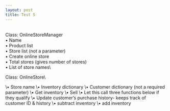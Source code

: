 ```yaml
---
layout: post
title: Test 5
---
```

\
Class: OnlineStoreManager\
•	Name \
•	Product list \
•	Store list (not a parameter)\
•	Create online store \
•	Total stores (gives number of stores)\
•	List of store names\


Class: OnlineStore\

\•	Store name
\•	Inventory dictionary
\•	Customer dictionary (not a required parameter)
\•	Get inventory
\•	Sell
\•	Let this call three functions below if they qualify
\•	Update customer’s purchase history- keeps track of customer ID & history
\•	subtract inventory
\•	add inventory

